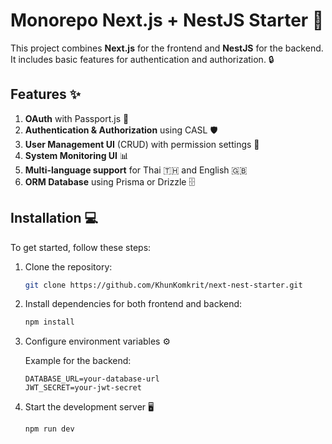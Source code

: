 # Monorepo Next.js + NestJS Starter 🚀

This project combines **Next.js** for the frontend and **NestJS** for the backend. It includes basic features for authentication and authorization. 🔒

## Features ✨
1. **OAuth** with Passport.js 🔑
2. **Authentication & Authorization** using CASL 🛡️
3. **User Management UI** (CRUD) with permission settings 👥
4. **System Monitoring UI** 📊
5. **Multi-language support** for Thai 🇹🇭 and English 🇬🇧
6. **ORM Database** using Prisma or Drizzle 🗄️


## Installation 💻
To get started, follow these steps:

1. Clone the repository:

    ```bash
    git clone https://github.com/KhunKomkrit/next-nest-starter.git
    ```

2. Install dependencies for both frontend and backend:

    ```bash
    npm install
    ```

3. Configure environment variables ⚙️

    Example for the backend:
    ```env
    DATABASE_URL=your-database-url
    JWT_SECRET=your-jwt-secret
    ```

4. Start the development server 🖥️
    ```bash
    npm run dev
    ```
